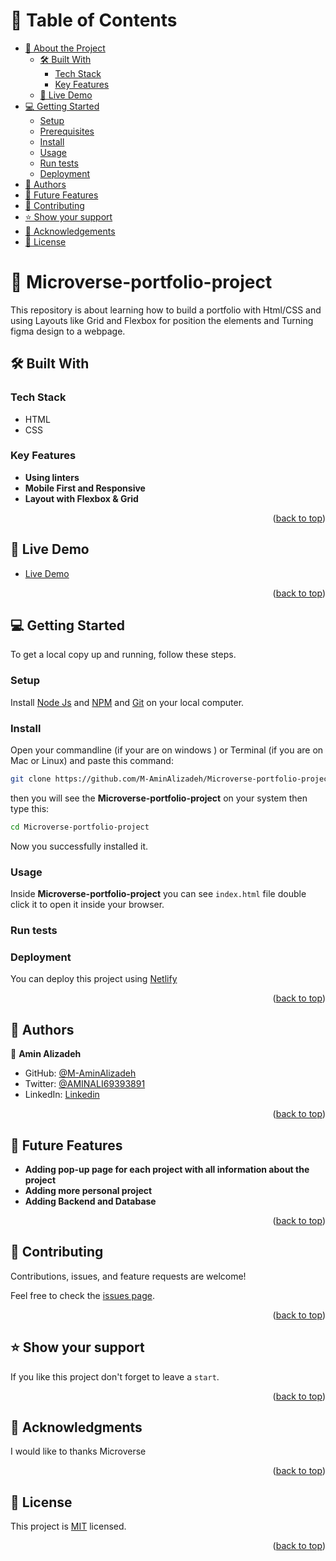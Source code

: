 <a name="readme-top"></a>

# 📗 Table of Contents

- [📖 About the Project](#about-project)
  - [🛠 Built With](#built-with)
    - [Tech Stack](#tech-stack)
    - [Key Features](#key-features)
  - [🚀 Live Demo](#live-demo)
- [💻 Getting Started](#getting-started)
  - [Setup](#setup)
  - [Prerequisites](#prerequisites)
  - [Install](#install)
  - [Usage](#usage)
  - [Run tests](#run-tests)
  - [Deployment](#triangular_flag_on_post-deployment)
- [👥 Authors](#authors)
- [🔭 Future Features](#future-features)
- [🤝 Contributing](#contributing)
- [⭐️ Show your support](#support)
- [🙏 Acknowledgements](#acknowledgements)
- [📝 License](#license)

<!-- PROJECT DESCRIPTION -->

# 📖 Microverse-portfolio-project <a name="about-project"></a>

This repository is about learning how to build a portfolio with Html/CSS
and using Layouts like Grid and Flexbox for position the elements and Turning figma design to a webpage.

## 🛠 Built With <a name="built-with"></a>

### Tech Stack <a name="tech-stack"></a>

- HTML
- CSS

<!-- Features -->

### Key Features <a name="key-features"></a>

- **Using linters**
- **Mobile First and Responsive**
- **Layout with Flexbox & Grid**

<p align="right">(<a href="#readme-top">back to top</a>)</p>

<!-- LIVE DEMO -->

## 🚀 Live Demo <a name="live-demo"></a>

- [Live Demo](https://coruscating-maamoul-2ff2cb.netlify.app/)

<p align="right">(<a href="#readme-top">back to top</a>)</p>

<!-- GETTING STARTED -->

## 💻 Getting Started <a name="getting-started"></a>

To get a local copy up and running, follow these steps.

### Setup

Install [Node Js](https://nodejs.org/en) and [NPM](https://docs.npmjs.com/cli/v6/commands/npm-install) and [Git](https://git-scm.com/downloads) on your local computer.

### Install

Open your commandline (if your are on windows ) or Terminal (if you are on Mac or Linux) and paste this command:

```sh
git clone https://github.com/M-AminAlizadeh/Microverse-portfolio-project.git
```

then you will see the **Microverse-portfolio-project** on your system then type this:

```sh
cd Microverse-portfolio-project
```

Now you successfully installed it.

### Usage

Inside **Microverse-portfolio-project** you can see `index.html` file double click it
to open it inside your browser.

### Run tests

<!-- To run tests, run the following command: -->

### Deployment

You can deploy this project using [Netlify](https://www.netlify.com/)

<p align="right">(<a href="#readme-top">back to top</a>)</p>

<!-- AUTHORS -->

## 👥 Authors <a name="authors"></a>

👤 **Amin Alizadeh**

- GitHub: [@M-AminAlizadeh](https://github.com/M-AminAlizadeh)
- Twitter: [@AMINALI69393891](https://twitter.com/AMINALI69393891)
- LinkedIn: [Linkedin](https://www.linkedin.com/in/m-amin-alizadeh-60a20b1b0/)

<p align="right">(<a href="#readme-top">back to top</a>)</p>

<!-- FUTURE FEATURES -->

## 🔭 Future Features <a name="future-features"></a>

- **Adding pop-up page for each project with all information about the project**
- **Adding more personal project**
- **Adding Backend and Database**

<p align="right">(<a href="#readme-top">back to top</a>)</p>

<!-- CONTRIBUTING -->

## 🤝 Contributing <a name="contributing"></a>

Contributions, issues, and feature requests are welcome!

Feel free to check the [issues page](https://github.com/M-AminAlizadeh/Microverse-portfolio-project/issues).

<p align="right">(<a href="#readme-top">back to top</a>)</p>

<!-- SUPPORT -->

## ⭐️ Show your support <a name="support"></a>

If you like this project don't forget to leave a `start`.

<p align="right">(<a href="#readme-top">back to top</a>)</p>

<!-- ACKNOWLEDGEMENTS -->

## 🙏 Acknowledgments <a name="acknowledgements"></a>

I would like to thanks Microverse

<p align="right">(<a href="#readme-top">back to top</a>)</p>

<!-- LICENSE -->

## 📝 License <a name="license"></a>

This project is [MIT](./LICENSE) licensed.

<p align="right">(<a href="#readme-top">back to top</a>)</p>
